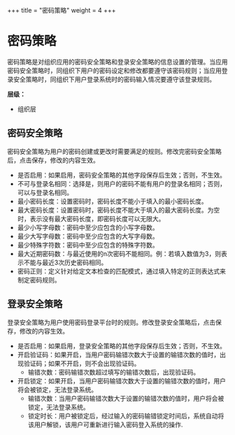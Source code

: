﻿+++
title = "密码策略"
weight = 4
+++

# 密码策略

密码策略是对组织应用的密码安全策略和登录安全策略的信息设置的管理。当应用密码安全策略时，同组织下用户的密码设定和修改都要遵守该密码规则；当应用登录安全策略时，同组织下用户登录系统时的密码输入情况要遵守该登录规则。

**层级：**

- 组织层

<h2 id="1">密码安全策略</h2>

密码安全策略为用户的密码创建或更改时需要满足的规则。修改完密码安全策略后，点击保存，修改的内容生效。

- 是否启用：如果启用，密码安全策略的其他字段保存后生效；否则，不生效。
- 不可与登录名相同：选择是，则用户的密码不能有用户的登录名相同；否则，可以与登录名相同。
- 最小密码长度：设置密码时，密码长度不能小于填入的最小密码长度。
- 最大密码长度：设置密码时，密码长度不能大于填入的最大密码长度。为空时，表示没有最大密码长度，即密码长度可以无限大。
- 最少小写字母数：密码中至少应包含的小写字母数。
- 最少大写字母数：密码中至少应包含的大写字母数。
- 最少特殊字符数：密码中至少应包含的特殊字符数。
- 最大近期密码数：与最近使用的n次密码不能相同。例：若填入数值为3，则表示不能与最近3次历史密码相同。
- 密码正则：定义针对给定文本检查的匹配模式，通过填入特定的正则表达式来制定密码规则。

<h2 id="2">登录安全策略</h2>

登录安全策略为用户使用密码登录平台时的规则。修改登录安全策略后，点击保存，修改的内容生效。

- 是否启用：如果启用，登录安全策略的其他字段保存后生效；否则，不生效。
- 开启验证码：如果开启，当用户密码输错次数大于设置的输错次数的值时，出现验证码；如果不开启，则不会出现验证码。
    - 输错次数：密码输错次数超过填写的输错次数后，出现验证码。
- 开启锁定：如果开启，当用户密码输错次数大于设置的输错次数的值时，用户将会被锁定，无法登录系统。
    - 输错次数：当用户密码输错次数大于设置的输错次数的值时，用户将会被锁定，无法登录系统。
    - 锁定时长：用户被锁定后，经过输入的密码输错锁定时间后，系统自动将该用户解锁，该用户可重新进行输入密码登入系统的操作.





